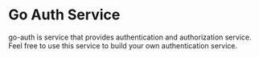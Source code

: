 # Go Auth Service

go-auth is service that provides authentication and authorization service. Feel free to use this service to build your own authentication service.
